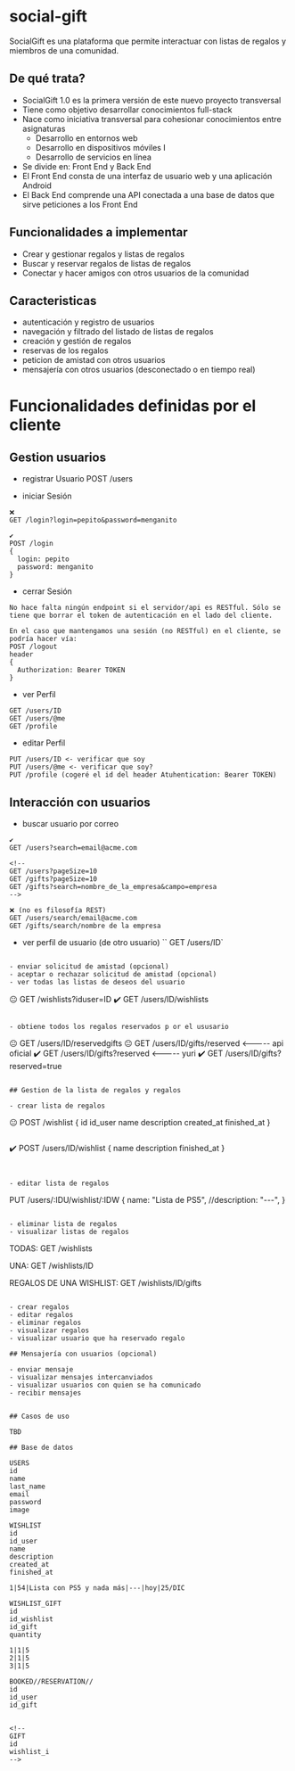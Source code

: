 # social-gift
SocialGift es una plataforma que permite interactuar con listas de regalos y miembros de una comunidad.

## De qué trata?

- SocialGift 1.0 es la primera versión de este nuevo proyecto transversal
- Tiene como objetivo desarrollar conocimientos full-stack
- Nace como iniciativa transversal para cohesionar conocimientos entre asignaturas
  - Desarrollo en entornos web
  - Desarrollo en dispositivos móviles I
  - Desarrollo de servicios en línea
- Se divide en: Front End y Back End
- El Front End consta de una interfaz de usuario web y una aplicación Android
- El Back End comprende una API conectada a una base de datos que sirve peticiones a los Front End

## Funcionalidades a implementar

- Crear y gestionar regalos y listas de regalos
- Buscar y reservar regalos de listas de regalos
- Conectar y hacer amigos con otros usuarios de la comunidad

## Caracteristicas

- autenticación y registro de usuarios
- navegación y filtrado del listado de listas de regalos
- creación y gestión de regalos
- reservas de los regalos
- peticion de amistad con otros usuarios
- mensajería con otros usuarios (desconectado o en tiempo real)

# Funcionalidades definidas por el cliente

## Gestion usuarios

- registrar Usuario
POST /users

- iniciar Sesión
```
❌
GET /login?login=pepito&password=menganito

✔️
POST /login
{
  login: pepito
  password: menganito
}
```

- cerrar Sesión
```
No hace falta ningún endpoint si el servidor/api es RESTful. Sólo se tiene que borrar el token de autenticación en el lado del cliente.

En el caso que mantengamos una sesión (no RESTful) en el cliente, se podría hacer vía:
POST /logout
header 
{
  Authorization: Bearer TOKEN 
}
```

- ver Perfil
```
GET /users/ID
GET /users/@me
GET /profile
```


- editar Perfil
```
PUT /users/ID <- verificar que soy
PUT /users/@me <- verificar que soy?
PUT /profile (cogeré el id del header Atuhentication: Bearer TOKEN)
```

## Interacción con usuarios

- buscar usuario por correo
```
✔️
GET /users?search=email@acme.com

<!-- 
GET /users?pageSize=10
GET /gifts?pageSize=10
GET /gifts?search=nombre_de_la_empresa&campo=empresa
-->

❌ (no es filosofía REST)
GET /users/search/email@acme.com
GET /gifts/search/nombre de la empresa

```

- ver perfil de usuario (de otro usuario)
``
GET /users/ID`
```

- enviar solicitud de amistad (opcional)
- aceptar o rechazar solicitud de amistad (opcional)
- ver todas las listas de deseos del usuario
```
😐
GET /wishlists?iduser=ID
✔️
GET /users/ID/wishlists
```

- obtiene todos los regalos reservados p or el ususario
```
😐
GET /users/ID/reservedgifts 
😐
GET /users/ID/gifts/reserved <----- api oficial
✔️
GET /users/ID/gifts?reserved <----- yuri
✔️
GET /users/ID/gifts?reserved=true
```

## Gestion de la lista de regalos y regalos

- crear lista de regalos
```
😐
POST /wishlist
{
  id
  id_user
  name
  description
  created_at
  finished_at
}
```

```
✔️
POST /users/ID/wishlist
{
  name
  description
  finished_at
}
```


- editar lista de regalos
```
PUT /users/:IDU/wishlist/:IDW
{
  name: "Lista de PS5",
  //description: "---",
}
```

- eliminar lista de regalos
- visualizar listas de regalos

```
TODAS:
GET /wishlists

UNA:
GET /wishlists/ID

REGALOS DE UNA WISHLIST:
GET /wishlists/ID/gifts
```

- crear regalos
- editar regalos
- eliminar regalos
- visualizar regalos
- visualizar usuario que ha reservado regalo

## Mensajería con usuarios (opcional)

- enviar mensaje
- visualizar mensajes intercanviados
- visualizar usuarios con quien se ha comunicado
- recibir mensajes


## Casos de uso

TBD

## Base de datos

USERS
id
name
last_name
email
password
image

WISHLIST
id
id_user
name
description
created_at
finished_at

1|54|Lista con PS5 y nada más|---|hoy|25/DIC

WISHLIST_GIFT
id
id_wishlist
id_gift
quantity

1|1|5
2|1|5
3|1|5

BOOKED//RESERVATION//
id
id_user
id_gift


<!--
GIFT
id
wishlist_i
-->




